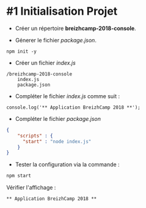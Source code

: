#  #1 Initialisation Projet

* Créer un répertoire **breizhcamp-2018-console**.

* Génerer le fichier _package.json_.

```
npm init -y
```

* Créer un fichier _index.js_

```
/breizhcamp-2018-console
    index.js
    package.json
```

* Compléter le fichier _index.js_ comme suit :

```
console.log('** Application BreizhCamp 2018 **');
```

* Compléter le fichier _package.json_

```json
{
    "scripts" : {
      "start" : "node index.js"
    }
}
```
* Tester la configuration via la commande :

```bash
npm start
```

Vérifier l'affichage :

```
** Application BreizhCamp 2018 **
```